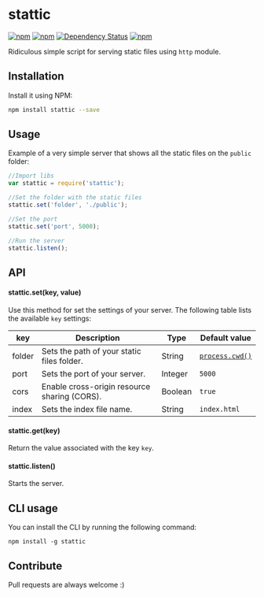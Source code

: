 # stattic

[![npm](https://img.shields.io/npm/v/stattic.svg?style=flat-square)](https://www.npmjs.com/package/stattic)
[![npm](https://img.shields.io/npm/dt/stattic.svg?style=flat-square)](https://www.npmjs.com/package/stattic)
[![Dependency Status](https://david-dm.org/statticjs/stattic.svg?style=flat-square)](https://david-dm.org/statticjs/stattic)
[![npm](https://img.shields.io/npm/l/stattic.svg?style=flat-square)](https://github.com/jmjuanes/stattic)

Ridiculous simple script for serving static files using `http` module.


## Installation

Install it using NPM:

```sh
npm install stattic --save
```

## Usage

Example of a very simple server that shows all the static files on the `public` folder:

```javascript
//Import libs
var stattic = require('stattic');

//Set the folder with the static files
stattic.set('folder', './public');

//Set the port
stattic.set('port', 5000);

//Run the server
stattic.listen();
```

## API

#### stattic.set(key, value)

Use this method for set the settings of your server. The following table lists the available `key` settings:

| key | Description | Type | Default value |
|-----|-------------|------|---------------|
| folder | Sets the path of your static files folder. | String | [`process.cwd()`](https://nodejs.org/api/process.html#process_process_cwd) |
| port | Sets the port of your server. | Integer | `5000` |
| cors | Enable cross-origin resource sharing (CORS). | Boolean | `true` |
| index | Sets the index file name. | String | `index.html` |

#### stattic.get(key)

Return the value associated with the key `key`.

#### stattic.listen()

Starts the server.

## CLI usage

You can install the CLI by running the following command: 

```
npm install -g stattic
```



## Contribute

Pull requests are always welcome :)
